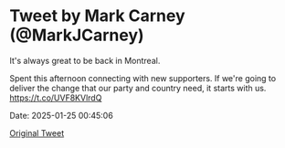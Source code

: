 # Tweet by Mark Carney (@MarkJCarney)

It's always great to be back in Montreal.

Spent this afternoon connecting with new supporters. If we're going to deliver the change that our party and country need, it starts with us. https://t.co/UVF8KVlrdQ

Date: 2025-01-25 00:45:06

[Original Tweet](https://x.com/MarkJCarney/status/1882952804555436415)
